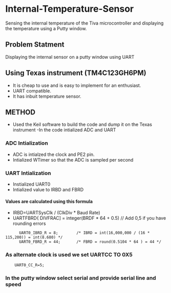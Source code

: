# Internal-Temperature-Sensor
Sensing the internal temperature of the Tiva microcontroller and displaying the temperature using a Putty window.
## Problem Statment
Displaying the internal sensor on a putty window using UART
## Using Texas instrument (TM4C123GH6PM)
- It is cheap to use and is easy to implement for an enthusiast. 
- UART compatible.
- It has inbuit temperature sensor.
## METHOD
- Used the Keil software to build the code and dump it on the Texas instrument
-In the code intialized ADC and UART 

### ADC Intialization
- ADC is intialzed the clock and PE2 pin.
- Intialized WTimer so that the ADC is sampled per second

### UART Intialization 
- Instialized UART0
- Intialized value to IRBD and FBRD

#### Values are calculated using this formula
- IRBD=UARTSysClk / (ClkDiv * Baud Rate)
- UARTFBRD{ DIVFRAC] = integer(BRDF * 64 + 0.5) // Add 0,5 if you have rounding errors
```
      UART0_IBRD_R = 8;        /* IBRD = int(16,000,000 / (16 * 115,200)) = int(8.680) */
      UART0_FBRD_R = 44;       /* FBRD = round(0.5104 * 64 ) = 44 */   
```
### As alternate clock is used we set UARTCC TO 0X5
```
	UART0_CC_R=5;
```

### In the putty window select serial and provide serial line and speed

